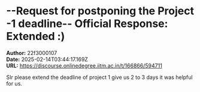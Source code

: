 # --Request for postponing the Project -1 deadline-- Official Response: Extended :)

**Author:** 22f3000107  
**Date:** 2025-02-14T03:44:17.169Z  
**URL:** https://discourse.onlinedegree.iitm.ac.in/t/166866/594711

SIr please extend the deadline of project 1 give us  2 to 3 days it was helpful for us.
